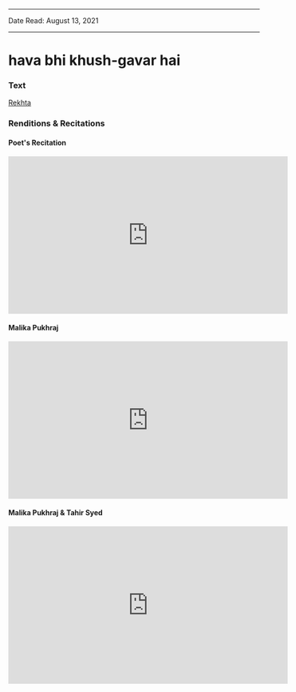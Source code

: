 
---

Date Read: August 13, 2021

---


# hava bhi khush-gavar hai


### Text

[Rekhta](https://www.rekhta.org/nazms/abhii-to-main-javaan-huun-havaa-bhii-khush-gavaar-hai-hafeez-jalandhari-nazms?lang=ur)

### Renditions & Recitations

#### Poet's Recitation

<iframe width="560" height="315" src="https://www.youtube.com/embed/Nhzcri9W5Ro" title="YouTube video player" frameborder="0" allow="accelerometer; autoplay; clipboard-write; encrypted-media; gyroscope; picture-in-picture" allowfullscreen></iframe>

#### Malika Pukhraj

<iframe width="560" height="315" src="https://www.youtube.com/embed/CXlSUXBTDUs" title="YouTube video player" frameborder="0" allow="accelerometer; autoplay; clipboard-write; encrypted-media; gyroscope; picture-in-picture" allowfullscreen></iframe>

#### Malika Pukhraj & Tahir Syed

<iframe width="560" height="315" src="https://www.youtube.com/embed/GUuXAHfQz7k" title="YouTube video player" frameborder="0" allow="accelerometer; autoplay; clipboard-write; encrypted-media; gyroscope; picture-in-picture" allowfullscreen></iframe>

